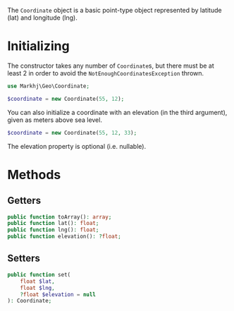 The ````Coordinate```` object is a basic point-type object represented by latitude (lat) and longitude (lng).

# Initializing

The constructor takes any number of ````Coordinate````s, but there must be at least 2 in order to avoid the ````NotEnoughCoordinatesException```` thrown.

```php
use Markhj\Geo\Coordinate;

$coordinate = new Coordinate(55, 12);
```

You can also initialize a coordinate with an elevation (in the third argument), given as meters above sea level.
```php
$coordinate = new Coordinate(55, 12, 33);
```

The elevation property is optional (i.e. nullable).

# Methods
## Getters
```php
public function toArray(): array;
public function lat(): float;
public function lng(): float;
public function elevation(): ?float;
```

## Setters
```php
public function set(
	float $lat,
	float $lng,
	?float $elevation = null
): Coordinate;
```